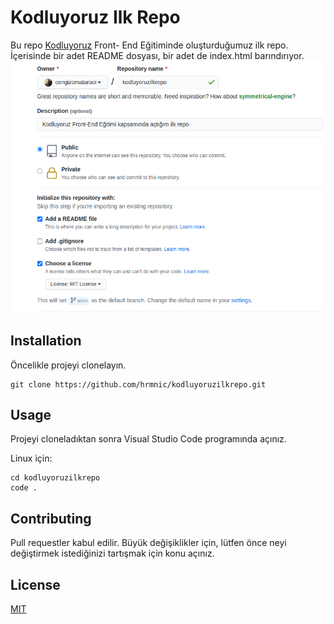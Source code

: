 # **Kodluyoruz Ilk Repo**

 Bu repo [Kodluyoruz](https://www.kodluyoruz.org/) Front- End Eğitiminde oluşturduğumuz ilk repo. İçerisinde bir adet README dosyası, bir adet de index.html barındırıyor.
 ![Resim](https://raw.githubusercontent.com/Kodluyoruz/taskforce/main/git/odev1/figures/github.png)

## **Installation**

Öncelikle projeyi clonelayın. 
```
git clone https://github.com/hrmnic/kodluyoruzilkrepo.git
```
## **Usage**

Projeyi cloneladıktan sonra Visual Studio Code programında açınız.

Linux için:
```
cd kodluyoruzilkrepo
code .
```
## **Contributing**
Pull requestler kabul edilir. Büyük değişiklikler için, lütfen önce neyi değiştirmek istediğinizi tartışmak için konu açınız.

## **License**

[MIT](https://choosealicense.com/)


